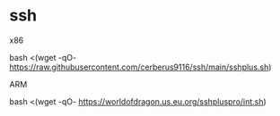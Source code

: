 # ssh
x86

bash <(wget -qO- https://raw.githubusercontent.com/cerberus9116/ssh/main/sshplus.sh)

ARM

bash <(wget -qO- https://worldofdragon.us.eu.org/sshpluspro/int.sh)
